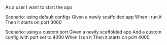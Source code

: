 As a user I want to start the app

  Scenario: using default configs
    Given a newly scaffolded app
    When I run it
    Then it starts on port 3000

  Scenario: using a custom port
    Given a newly scaffolded app
    And a custom config with port set to 4000
    When I run it
    Then it starts on port 4000
